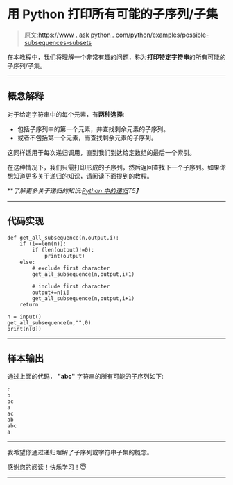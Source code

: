 # 用 Python 打印所有可能的子序列/子集

> 原文:[https://www . ask python . com/python/examples/possible-subsequences-subsets](https://www.askpython.com/python/examples/possible-subsequences-subsets)

在本教程中，我们将理解一个非常有趣的问题，称为**打印特定字符串**的所有可能的子序列/子集。

* * *

## 概念解释

对于给定字符串中的每个元素，有**两种选择**:

*   包括子序列中的第一个元素，并查找剩余元素的子序列。
*   或者不包括第一个元素，而查找剩余元素的子序列。

这同样适用于每次递归调用，直到我们到达给定数组的最后一个索引。

在这种情况下，我们只需打印形成的子序列，然后返回查找下一个子序列。如果你想知道更多关于递归的知识，请阅读下面提到的教程。

***了解更多关于递归的知识:[Python 中的递归](https://www.askpython.com/python/python-recursion-function)*T5】**

* * *

## 代码实现

```
def get_all_subsequence(n,output,i):       
    if (i==len(n)):
        if (len(output)!=0):
            print(output)
    else:
        # exclude first character
        get_all_subsequence(n,output,i+1)

        # include first character
        output+=n[i]
        get_all_subsequence(n,output,i+1)
    return

n = input()
get_all_subsequence(n,"",0)
print(n[0])

```

* * *

## 样本输出

通过上面的代码， **"abc"** 字符串的所有可能的子序列如下:

```
c
b
bc
a
ac
ab
abc
a

```

* * *

我希望你通过递归理解了子序列或字符串子集的概念。

感谢您的阅读！快乐学习！😇

* * *